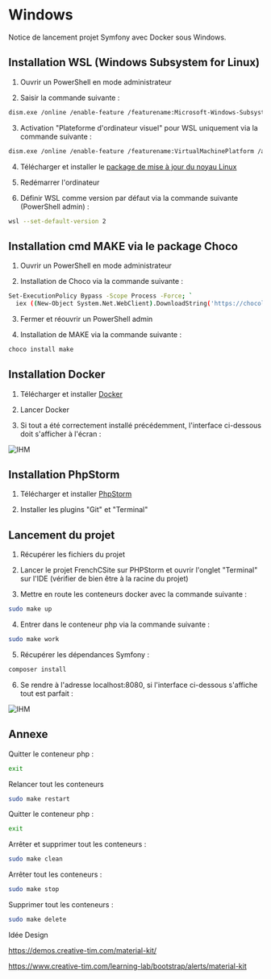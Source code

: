 # Windows

Notice de lancement projet Symfony avec Docker sous Windows.

## Installation WSL (Windows Subsystem for Linux)

1. Ouvrir un PowerShell en mode administrateur

2. Saisir la commande suivante :

```bash
dism.exe /online /enable-feature /featurename:Microsoft-Windows-Subsystem-Linux /all /norestart
```

3. Activation "Plateforme d'ordinateur visuel" pour WSL uniquement via la commande suivante :

```bash
dism.exe /online /enable-feature /featurename:VirtualMachinePlatform /all /norestart
```
4. Télécharger et installer le [package de mise à jour du noyau Linux](https://wslstorestorage.blob.core.windows.net/wslblob/wsl_update_x64.msi)

5. Redémarrer l'ordinateur

6. Définir WSL comme version par défaut via la commande suivante (PowerShell admin) :

```bash
wsl --set-default-version 2
```

## Installation cmd MAKE via le package Choco

1. Ouvrir un PowerShell en mode administrateur

2. Installation de Choco via la commande suivante :

```bash
Set-ExecutionPolicy Bypass -Scope Process -Force; `
  iex ((New-Object System.Net.WebClient).DownloadString('https://chocolatey.org/install.ps1'))
```
3. Fermer et réouvrir un PowerShell admin

4. Installation de MAKE via la commande suivante :

```bash
choco install make
```
## Installation Docker

1. Télécharger et installer [Docker](https://desktop.docker.com/win/main/amd64/Docker%20Desktop%20Installer.exe)

2. Lancer Docker

3. Si tout a été correctement installé précédemment, l'interface ci-dessous doit s'afficher à l'écran : 

![IHM](https://dz2cdn1.dzone.com/storage/temp/14641130-docker.png)

## Installation PhpStorm

1. Télécharger et installer [PhpStorm](https://download.jetbrains.com/webide/PhpStorm-2021.2.3.exe?_gl=1*1rs5jp6*_ga*NzUzOTk0NTg2LjE2MzgzNTc1MjA.*_ga_V0XZL7QHEB*MTYzODM3ODIzMS4yLjEuMTYzODM3ODI0NC4w&_ga=2.64923055.1660027449.1638357520-753994586.1638357520)

2. Installer les plugins "Git" et "Terminal"

## Lancement du projet 

1. Récupérer les fichiers du projet

2. Lancer le projet FrenchCSite sur PHPStorm et ouvrir l'onglet "Terminal" sur l'IDE (vérifier de bien être à la racine du projet)

3. Mettre en route les conteneurs docker avec la commande suivante :

```bash
sudo make up
```

4. Entrer dans le conteneur php via la commande suivante :

```bash
sudo make work
```

5. Récupérer les dépendances Symfony :

```bash
composer install
```

6. Se rendre à l'adresse localhost:8080, si l'interface ci-dessous s'affiche tout est parfait :

![IHM](https://buddy.works/guides/images/symfony/symfony-1.png)

## Annexe

Quitter le conteneur php :

```bash
exit
```

Relancer tout les conteneurs

```bash
sudo make restart
```


Quitter le conteneur php :

```bash
exit
```

Arrêter et supprimer tout les conteneurs :

```bash
sudo make clean
```

Arrêter tout les conteneurs :

```bash
sudo make stop
```

Supprimer tout les conteneurs :

```bash
sudo make delete
```

Idée Design

https://demos.creative-tim.com/material-kit/

https://www.creative-tim.com/learning-lab/bootstrap/alerts/material-kit
